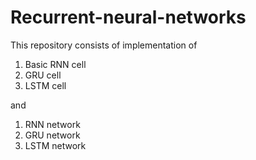 # Recurrent-neural-networks


This repository consists of implementation of 

1) Basic RNN cell
2) GRU cell
3) LSTM cell

and 

1) RNN network
2) GRU network
3) LSTM network
